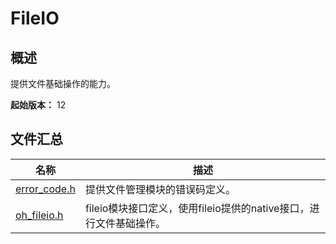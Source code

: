 # FileIO
<!--Kit: Core File Kit-->
<!--Subsystem: FileManagement-->
<!--Owner: @wangke25; @gsl_1234; @wuchengjun5-->
<!--SE: @gsl_1234; @wangke25-->
<!--TSE: @liuhonggang123; @yue-ye2; @juxiaopang-->

## 概述

提供文件基础操作的能力。

**起始版本：** 12
## 文件汇总

| 名称 | 描述 |
| -- | -- |
| [error_code.h](capi-error-code-h.md) | 提供文件管理模块的错误码定义。 |
| [oh_fileio.h](capi-oh-fileio-h.md) | fileio模块接口定义，使用fileio提供的native接口，进行文件基础操作。 |
